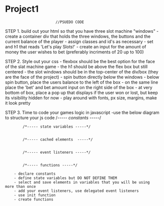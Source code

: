 # Project1


                           //PSUEDO CODE

STEP 1. build out your html so that you have three slot machine "windows" 
        - create a container div that holds the three windows, the buttons and the current balance of the player
        - assign classes and id's as necessary
        - set and h1 that reads 'Let's play Slots!'
        - create an input for the amount of money the user wishes to bet
        (preferably incriments of 20 up to 100)


STEP 2. Style out your css
       - flexbox should be the best option for the face of the slat machine game
       - the h1 should be above the flex box but still centered
       - the slot windows should be in the top-center of the div/box (they are the face of the project)
       - spin button directly below the windows
       - below spin button, place the users balance to the left of the box
       - on the same line place the 'bet' and bet amount input on the right side of the box
       - at very bottom of box, place a pop up that displays if the user won or lost, but keep its visibility hidden for now
       - play around with fonts, px size, margins, make it look pretty


STEP 3. Time to code your games logic in javascript
       -use the below diagram to structure your js code
         /*----- constants -----*/


            /*----- state variables -----*/


            /*----- cached elements  -----*/


            /*----- event listeners -----*/


            /*----- functions -----*/
        
        - declare constants
        - define state variables but DO NOT DEFINE THEM
        - select and save elements in variables that you will be using more than once
        - add your event listeners, use delegated event listeners
        - use init function
        - create functions 
    


